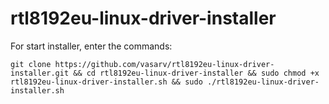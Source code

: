 # rtl8192eu-linux-driver-installer
For start installer, enter the commands:

    git clone https://github.com/vasarv/rtl8192eu-linux-driver-installer.git && cd rtl8192eu-linux-driver-installer && sudo chmod +x rtl8192eu-linux-driver-installer.sh && sudo ./rtl8192eu-linux-driver-installer.sh
